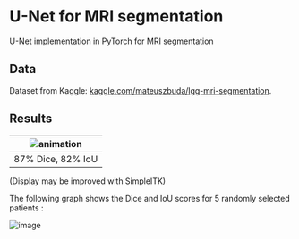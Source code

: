 # U-Net for MRI segmentation

U-Net implementation in PyTorch for MRI segmentation

## Data

Dataset from Kaggle: [kaggle.com/mateuszbuda/lgg-mri-segmentation](https://www.kaggle.com/mateuszbuda/lgg-mri-segmentation).

## Results

|![animation](https://github.com/user-attachments/assets/2dd4bb44-46aa-480d-a460-b1d63c576611)|
|:-------:|
| 87% Dice, 82% IoU |

(Display may be improved with SimpleITK)

The following graph shows the Dice and IoU scores for 5 randomly selected patients : 

![image](https://github.com/user-attachments/assets/6d9f53b8-55e3-4bc0-9ef8-4d65a4c55d95)

